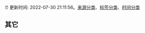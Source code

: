 :alarm_clock: 更新时间: 2022-07-30 21:11:56。[来源分类](../README.md)、[标签分类](../TAGS.md)、[时间分类](../TIMELINE.md)

## 其它



